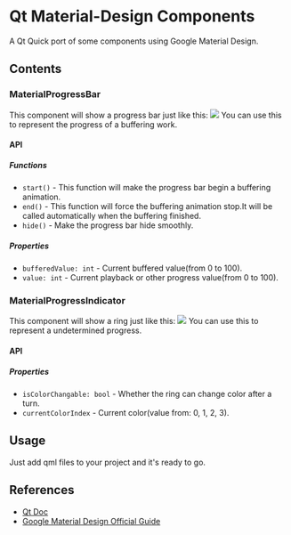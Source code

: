 # Qt Material-Design Components
A Qt Quick port of some components using Google Material Design.

## Contents
### MaterialProgressBar
 This component will show a progress bar just like this:
 ![](img1)
 You can use this to represent the progress of a buffering work.
#### API
##### Functions
 * `start()` - This function will make the progress bar begin a buffering animation.
 * `end()` - This function will force the buffering animation stop.It will be called automatically when the buffering finished.
 * `hide()` - Make the progress bar hide smoothly.
##### Properties
 * `bufferedValue: int` - Current buffered value(from 0 to 100).
 * `value: int` - Current playback or other progress value(from 0 to 100).

### MaterialProgressIndicator
 This component will show a ring just like this:
  ![](img2)
  You can use this to represent a undetermined progress.
#### API
##### Properties
 * `isColorChangable: bool` - Whether the ring can change color after a turn.
 * `currentColorIndex` - Current color(value from: 0, 1, 2, 3).

## Usage
 Just add qml files to your project and it's ready to go.

## References
 * [Qt Doc](http://doc.qt.io/)
 * [Google Material Design Official Guide](https://design.google.com)
